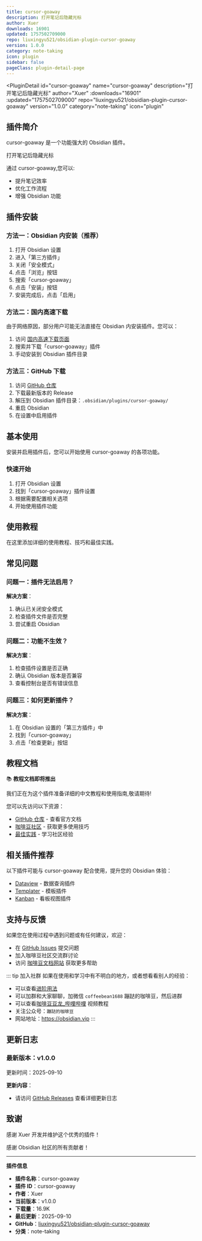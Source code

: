 ```yaml
---
title: cursor-goaway
description: 打开笔记后隐藏光标
author: Xuer
downloads: 16901
updated: 1757502709000
repo: liuxingyu521/obsidian-plugin-cursor-goaway
version: 1.0.0
category: note-taking
icon: plugin
sidebar: false
pageClass: plugin-detail-page
---
```


<PluginDetail
  id="cursor-goaway"
  name="cursor-goaway"
  description="打开笔记后隐藏光标"
  author="Xuer"
  :downloads="16901"
  :updated="1757502709000"
  repo="liuxingyu521/obsidian-plugin-cursor-goaway"
  version="1.0.0"
  category="note-taking"
  icon="plugin"
>

<!-- AUTO_GENERATED_START -->
## 插件简介

cursor-goaway 是一个功能强大的 Obsidian 插件。

打开笔记后隐藏光标

通过 cursor-goaway,您可以:

- 提升笔记效率
- 优化工作流程
- 增强 Obsidian 功能

<!-- AUTO_GENERATED_END -->

<!-- AUTO_GENERATED_START -->
## 插件安装

### 方法一：Obsidian 内安装（推荐）

1. 打开 Obsidian 设置
2. 进入「第三方插件」
3. 关闭「安全模式」
4. 点击「浏览」按钮
5. 搜索「cursor-goaway」
6. 点击「安装」按钮
7. 安装完成后，点击「启用」

### 方法二：国内高速下载

由于网络原因，部分用户可能无法直接在 Obsidian 内安装插件。您可以：

1. 访问 [国内高速下载页面](/zh/documentation/obsidian-plugins-download.html)
2. 搜索并下载「cursor-goaway」插件
3. 手动安装到 Obsidian 插件目录

### 方法三：GitHub 下载

1. 访问 [GitHub 仓库](https://github.com/liuxingyu521/obsidian-plugin-cursor-goaway)
2. 下载最新版本的 Release
3. 解压到 Obsidian 插件目录：`.obsidian/plugins/cursor-goaway/`
4. 重启 Obsidian
5. 在设置中启用插件

## 基本使用

安装并启用插件后，您可以开始使用 cursor-goaway 的各项功能。

### 快速开始

1. 打开 Obsidian 设置
2. 找到「cursor-goaway」插件设置
3. 根据需要配置相关选项
4. 开始使用插件功能

<!-- AUTO_GENERATED_END -->

<!-- CUSTOM_CONTENT_START:tutorial -->
## 使用教程

在这里添加详细的使用教程、技巧和最佳实践。

<!-- CUSTOM_CONTENT_END:tutorial -->

<!-- SHARED_CONTENT_START -->
## 常见问题

### 问题一：插件无法启用？

**解决方案**：
1. 确认已关闭安全模式
2. 检查插件文件是否完整
3. 尝试重启 Obsidian

### 问题二：功能不生效？

**解决方案**：
1. 检查插件设置是否正确
2. 确认 Obsidian 版本是否兼容
3. 查看控制台是否有错误信息

### 问题三：如何更新插件？

**解决方案**：
1. 在 Obsidian 设置的「第三方插件」中
2. 找到「cursor-goaway」
3. 点击「检查更新」按钮

## 教程文档

📚 **教程文档即将推出**

我们正在为这个插件准备详细的中文教程和使用指南,敬请期待!

您可以先访问以下资源：
- [GitHub 仓库](https://github.com/liuxingyu521/obsidian-plugin-cursor-goaway) - 查看官方文档
- [咖啡豆社区](/zh/bases/) - 获取更多使用技巧
- [最佳实践](/zh/best-practices/) - 学习社区经验

## 相关插件推荐

以下插件可能与 cursor-goaway 配合使用，提升您的 Obsidian 体验：

- [Dataview](/zh/plugins/dataview.html) - 数据查询插件
- [Templater](/zh/plugins/templater-obsidian.html) - 模板插件
- [Kanban](/zh/plugins/obsidian-kanban.html) - 看板视图插件

## 支持与反馈

如果您在使用过程中遇到问题或有任何建议，欢迎：

- 在 [GitHub Issues](https://github.com/liuxingyu521/obsidian-plugin-cursor-goaway/issues) 提交问题
- 加入咖啡豆社区交流群讨论
- 访问 [咖啡豆文档网站](https://obsidian.vip) 获取更多帮助

::: tip 加入社群
如果在使用和学习中有不明白的地方，或者想看看别人的经验：
- 可以查看[进阶用法](/zh/advanced)
- 可以加群和大家聊聊，加微信 `coffeebean1688` 蹦跶的咖啡豆，然后进群
- 可以查看[咖啡豆豆龙_哔哩哔哩](https://space.bilibili.com/618777356) 视频教程
- 关注公众号：`蹦跶的咖啡豆`
- 网站地址：https://obsidian.vip
:::
<!-- SHARED_CONTENT_END -->

<!-- AUTO_GENERATED_START -->
## 更新日志

### 最新版本：v1.0.0

更新时间：2025-09-10

**更新内容**：
- 请访问 [GitHub Releases](https://github.com/liuxingyu521/obsidian-plugin-cursor-goaway/releases) 查看详细更新日志

## 致谢

感谢 Xuer 开发并维护这个优秀的插件！

感谢 Obsidian 社区的所有贡献者！

---

**插件信息**
- **插件名称**：cursor-goaway
- **插件 ID**：cursor-goaway
- **作者**：Xuer
- **当前版本**：v1.0.0
- **下载量**：16.9K
- **最后更新**：2025-09-10
- **GitHub**：[liuxingyu521/obsidian-plugin-cursor-goaway](https://github.com/liuxingyu521/obsidian-plugin-cursor-goaway)
- **分类**：note-taking
<!-- AUTO_GENERATED_END -->

</PluginDetail>

